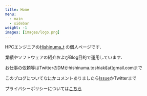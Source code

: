 ```yaml
---
title: Home
menu:
  - main
  - sidebar
weight: -1
images: [images/logo.png]
---
```


HPCエンジニアの[Hishinuma\_t][1] の個人ページです．

業績やソフトウェアの紹介およびBlog目的で運用しています．

お仕事の依頼等はTwitterのDMかhishinuma.toshiaki[at]gmail.comまで

このブログについてなにかコメントありましたら[Issue][2]かTwitterまで

プライバシーポリシーについては[こちら](about/privacy)

[1]:https://twitter.com/Hishinuma_t
[2]: https://github.com/t-hishinuma/t-hishinuma.github.io/issues
